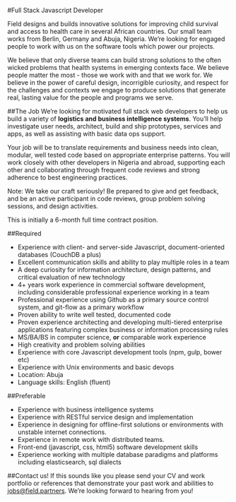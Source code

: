 #Full Stack Javascript Developer

Field designs and builds innovative solutions for improving child survival and access to health care in several African countries. Our small team works from Berlin, Germany and Abuja, Nigeria. We’re looking for engaged people to work with us on the software tools which power our projects.

We believe that only diverse teams can build strong solutions to the often wicked problems that health systems in emerging contexts face. We believe people matter the most - those we work with and that we work for. We believe in the power of careful design, incorrigible curiosity, and respect for the challenges and contexts we engage to produce solutions that generate real, lasting value for the people and programs we serve. 

##The Job
We’re looking for motivated full stack web developers to help us build a variety of **logistics and business intelligence systems**. You’ll help investigate user needs, architect, build and ship prototypes, services and apps, as well as assisting with basic data ops support.

Your job will be to translate requirements and business needs into clean, modular, well tested code based on appropriate enterprise patterns. You will work closely with other developers in Nigeria and abroad, supporting each other and collaborating through frequent code reviews and strong adherence to best engineering practices.

Note: We take our craft seriously! Be prepared to give and get feedback, and be an active participant in code reviews, group problem solving sessions, and design activities.

This is initially a 6-month full time contract position.

##Required
* Experience with client- and server-side Javascript, document-oriented databases (CouchDB a plus)
* Excellent communication skills and ability to play multiple roles in a team
* A deep curiosity for information architecture, design patterns, and critical evaluation of new technology
* 4+ years work experience in commercial software development, including considerable professional experience working in a team
* Professional experience using Github as a primary source control system, and git-flow as a primary workflow
* Proven ability to write well tested, documented code
* Proven experience architecting and developing multi-tiered enterprise applications featuring complex business or information processing rules
* MS/BA/BS in computer science, **or** comparable work experience
* High creativity and problem solving abilities
* Experience with core Javascript development tools (npm, gulp, bower etc)
* Experience with Unix environments and basic devops
* Location: Abuja
* Language skills: English (fluent)

##Preferable
* Experience with business intelligence systems
* Experience with RESTful service design and implementation
* Experience in designing for offline-first solutions or environments with unstable internet connections.
* Experience in remote work with distributed teams.
* Front-end (javascript, css, html5) software development skills
* Experience working with multiple database paradigms and platforms including elasticsearch, sql dialects

##Contact us!
If this sounds like you please send your CV and work portfolio or references that demonstrate your past work and abilities to <a href="mailto:jobs@field.partners">jobs@field.partners</a>. We’re looking forward to hearing from you!

